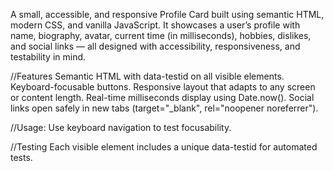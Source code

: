 A small, accessible, and responsive Profile Card built using semantic HTML, modern CSS, and vanilla JavaScript.
It showcases a user’s profile with name, biography, avatar, current time (in milliseconds), hobbies, dislikes, and social links — all designed with accessibility, responsiveness, and testability in mind.

//Features
Semantic HTML with data-testid on all visible elements.
Keyboard-focusable buttons.
Responsive layout that adapts to any screen or content length.
Real-time milliseconds display using Date.now().
Social links open safely in new tabs (target="_blank", rel="noopener noreferrer").

//Usage:
Use keyboard navigation to test focusability.

//Testing
Each visible element includes a unique data-testid for automated tests.